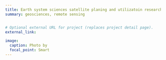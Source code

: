 ```yaml
---
title: Earth system sciences satellite planing and utilizatoin research
summary: geosciences, remote sensing


# Optional external URL for project (replaces project detail page).
external_link: 

image:
  caption: Photo by 
  focal_point: Smart
---
```

